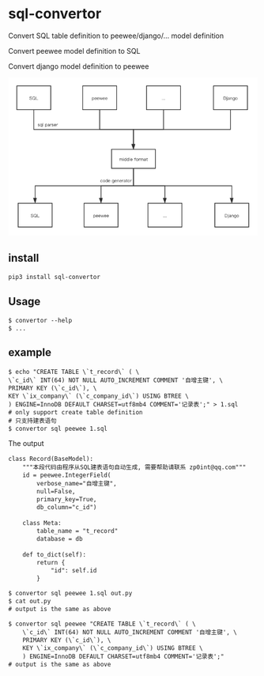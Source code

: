 # sql-convertor

Convert SQL table definition to peewee/django/... model definition

Convert peewee model definition to SQL

Convert django model definition to peewee

![convertor](./convertor.png)

## install

    pip3 install sql-convertor 

## Usage

    $ convertor --help
    $ ...

## example

```shell script
$ echo "CREATE TABLE \`t_record\` ( \
\`c_id\` INT(64) NOT NULL AUTO_INCREMENT COMMENT '自增主键', \
PRIMARY KEY (\`c_id\`), \
KEY \`ix_company\` (\`c_company_id\`) USING BTREE \
) ENGINE=InnoDB DEFAULT CHARSET=utf8mb4 COMMENT='记录表';" > 1.sql
# only support create table definition
# 只支持建表语句
$ convertor sql peewee 1.sql
```
The output
```python3
class Record(BaseModel):
    """本段代码由程序从SQL建表语句自动生成, 需要帮助请联系 zp0int@qq.com"""
    id = peewee.IntegerField(
        verbose_name="自增主键",
        null=False,
        primary_key=True,
        db_column="c_id")

    class Meta:
        table_name = "t_record"
        database = db

    def to_dict(self):
        return {
            "id": self.id
        }
```

```shell script
$ convertor sql peewee 1.sql out.py
$ cat out.py
# output is the same as above
```

```shell script
$ convertor sql peewee "CREATE TABLE \`t_record\` ( \
    \`c_id\` INT(64) NOT NULL AUTO_INCREMENT COMMENT '自增主键', \
    PRIMARY KEY (\`c_id\`), \
    KEY \`ix_company\` (\`c_company_id\`) USING BTREE \
    ) ENGINE=InnoDB DEFAULT CHARSET=utf8mb4 COMMENT='记录表';"
# output is the same as above
```

